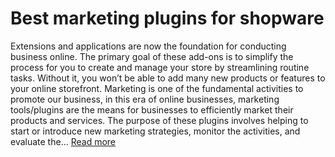 # Best marketing plugins for shopware
Extensions and applications are now the foundation for conducting business online. The primary goal of these add-ons is to simplify the process for you to create and manage your store by streamlining routine tasks. Without it, you won’t be able to add many new products or features to your online storefront. Marketing is one of the fundamental activities to promote our business, in this era of online businesses, marketing tools/plugins are the means for businesses to efficiently market their products and services. The purpose of these plugins involves helping to start or introduce new marketing strategies, monitor the activities, and evaluate the...
[Read more](https://www.2hatslogic.com/blog/best-marketing-plugins-shopware/)
